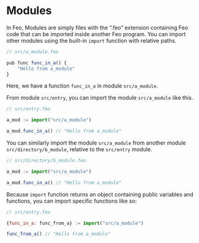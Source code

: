 # Modules
In Feo, Modules are simply files with the “.feo” extension containing Feo code that can be imported inside another Feo program.
You can import other modules using the built-in `import` function with relative paths.
```js
// src/a_module.feo

pub func func_in_a() {
    "Hello from a_module"
}
```
Here, we have a function `func_in_a` in module `src/a_module`.

From module `src/entry`, you can import the module `src/a_module` like this.
```js
// src/entry.feo

a_mod := import("src/a_module")

a_mod.func_in_a() // "Hello from a_module"
```

You can similarly import the module `src/a_module` from another module `src/directory/b_module`, relative to the `src/entry` module.
```js
// src/directory/b_module.feo

a_mod := import("src/a_module")

a_mod.func_in_a() // "Hello from a_module"
```


Because `import` function returns an object containing public variables and functions, you can import specific functions like so:
```js
// src/entry.feo

{func_in_a: func_from_a} := import("src/a_module")

func_from_a() // "Hello from a_module"
```

